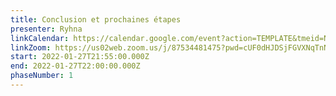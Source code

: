 ```yaml
---
title: Conclusion et prochaines étapes
presenter: Ryhna
linkCalendar: https://calendar.google.com/event?action=TEMPLATE&tmeid=NDByMDQ3c2ExYXA0bHJtYXZzdWxnN2o3OGwgbGVzeWFAZW52aXNpb25tYW5hZ2VtZW50LmNvbQ&tmsrc=lesya%40envisionmanagement.com
linkZoom: https://us02web.zoom.us/j/87534481475?pwd=cUF0dHJDSjFGVXNqTnNiNm9HSC9NUT09
start: 2022-01-27T21:55:00.000Z
end: 2022-01-27T22:00:00.000Z
phaseNumber: 1
---
```

